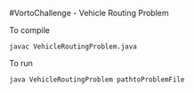 #VortoChallenge - Vehicle Routing Problem

To compile

```javac VehicleRoutingProblem.java```

To run

```java VehicleRoutingProblem pathtoProblemFile```

